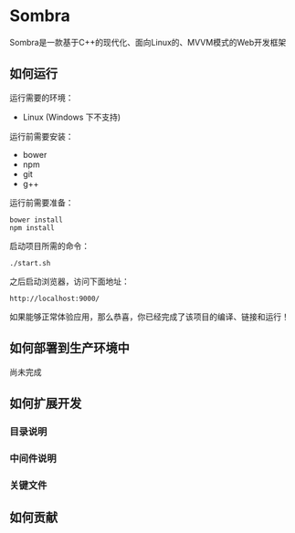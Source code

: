 # Sombra
Sombra是一款基于C++的现代化、面向Linux的、MVVM模式的Web开发框架

## 如何运行
运行需要的环境：  
* Linux (Windows 下不支持)  

运行前需要安装：

* bower
* npm
* git
* g++

运行前需要准备：  

    bower install
    npm install

启动项目所需的命令：

    ./start.sh

之后启动浏览器，访问下面地址：

    http://localhost:9000/

如果能够正常体验应用，那么恭喜，你已经完成了该项目的编译、链接和运行！

## 如何部署到生产环境中

尚未完成

## 如何扩展开发

### 目录说明

### 中间件说明

### 关键文件

## 如何贡献